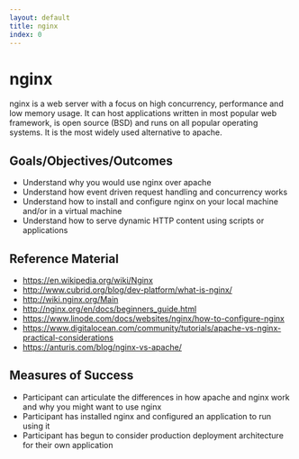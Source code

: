 ```yaml
---
layout: default
title: nginx 
index: 0
---
```


nginx
=====

nginx is a web server with a focus on high concurrency, performance and low memory usage. It can host applications written in most popular web framework, is open source (BSD) and runs on all popular operating systems. It is the most widely used alternative to apache.

Goals/Objectives/Outcomes
-------------------------

* Understand why you would use nginx over apache
* Understand how event driven request handling and concurrency works
* Understand how to install and configure nginx on your local machine and/or in a virtual machine
* Understand how to serve dynamic HTTP content using scripts or applications 

Reference Material
------------------

* https://en.wikipedia.org/wiki/Nginx
* http://www.cubrid.org/blog/dev-platform/what-is-nginx/ 
* http://wiki.nginx.org/Main
* http://nginx.org/en/docs/beginners_guide.html
* https://www.linode.com/docs/websites/nginx/how-to-configure-nginx
* https://www.digitalocean.com/community/tutorials/apache-vs-nginx-practical-considerations
* https://anturis.com/blog/nginx-vs-apache/

Measures of Success
-------------------

* Participant can articulate the differences in how apache and nginx work and why you might want to use nginx
* Participant has installed nginx and configured an application to run using it
* Participant has begun to consider production deployment architecture for their own application
